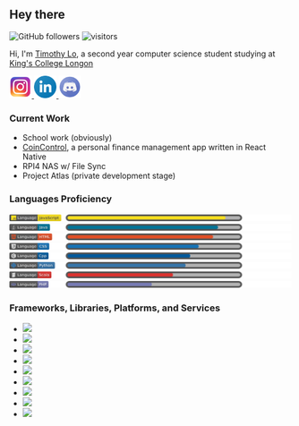 ## **Hey there**
![GitHub followers](https://img.shields.io/github/followers/lochungtin?label=Follow&style=social)
![visitors](https://visitor-badge.glitch.me/badge?page_id=lochungtin.lochungtin)

Hi, I'm <a href="http://lochungtin.github.io/site">Timothy Lo</a>, a second year computer science student studying at <a href="https://www.kcl.ac.uk/">King's College Longon</a>

<a href="https://www.instagram.com/lochungtin/">
    <img width="40" src="icons/instagram.png"/>
</a>
<a href="https://www.linkedin.com/in/timothy-lo-chung-tin/">
    <img width="40" src="icons/linkedin.png"/>
</a>
<a href="https://discordapp.com/users/155275561256747008">
    <img width="40" src="icons/discord.png"/>
</a>

### **Current Work**
- School work (obviously)
- <a href="http://lochungtin.github.io/coincontrol.web">CoinControl</a>, a personal finance management app written in React Native
- RPI4 NAS w/ File Sync
- Project Atlas (private development stage)



### **Languages Proficiency**

<img src="badges/js.svg" alt="prog">
<img src="badges/java.svg" alt="prog">
<img src="badges/html.svg" alt="prog">
<img src="badges/css.svg" alt="prog">
<img src="badges/cpp.svg" alt="prog">
<img src="badges/py.svg" alt="prog">
<img src="badges/scala.svg" alt="prog">
<img src="badges/php.svg" alt="prog">

### **Frameworks, Libraries, Platforms, and Services**

- [![](https://img.shields.io/badge/JavaScript_Framework-React-61DAFB?logo=React&logoColor=white)](https://reactjs.org/)
- [![](https://img.shields.io/badge/JavaScript_Framework-React_Native-61DAFB?logo=React&logoColor=white)](https://reactnative.dev/)
- [![](https://img.shields.io/badge/JavaScript_Library-Redux-764ABC?logo=Redux&logoColor=white)](https://redux.js.org/)
- [![](https://img.shields.io/badge/JavaScript_Library-React_Router-CA4245?logo=React%20Router&logoColor=white)](https://reactrouter.com/)
- [![](https://img.shields.io/badge/Database-MongoDB-47A248?logo=MongoDB&logoColor=white)](https://www.mongodb.com/2)
- [![](https://img.shields.io/badge/Services-Google_Cloud-4285F4?logo=Google%20Cloud&logoColor=white)](https://cloud.google.com/)
- [![](https://img.shields.io/badge/Services-Amazon_AWS-232F3E?logo=Amazon%20AWS&logoColor=white)](https://aws.amazon.com/)
- [![](https://img.shields.io/badge/Mini_PC-Raspberry_Pi-C51A4A?logo=Raspberry%20Pi&logoColor=white)](https://www.raspberrypi.org/)
- [![](https://img.shields.io/badge/MCU-Arduino-00979D?logo=Arduino&logoColor=white)](https://www.raspberrypi.org/)